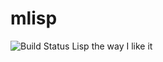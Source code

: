 # mlisp
![Build Status](https://travis-ci.com/chanryu/mlisp.svg?branch=master)
Lisp the way I like it
